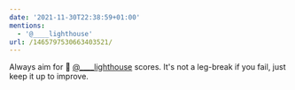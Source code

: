 ```yaml
---
date: '2021-11-30T22:38:59+01:00'
mentions:
  - '@____lighthouse'
url: /1465797530663403521/
---
```

Always aim for 💯 [@____lighthouse](https://twitter.com/@____lighthouse) scores. It's not a leg-break if you fail, just keep it up to improve.
